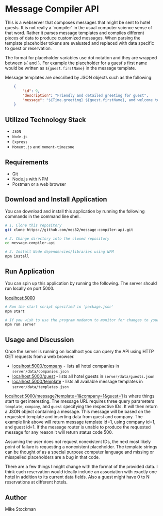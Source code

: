 # Message Compiler API
This is a webserver that composes messages that might be sent to hotel guests. It is not really a 'compiler' in the usual computer science sense of that word. Rather it parses message templates and compiles different pieces of data to produce customized messages. When parsing the template placeholder tokens are evaluated and replaced with data specific to guest or reservation.

The format for placeholder variables use dot notation and they are wrapped between `${` and `}`. For example the placeholder for a guest's first name would be written as `${guest.firstName}` in the message template.

Message templates are described by JSON objects such as the following

```json
    {
        "id": 9,
        "description": "Friendly and detailed greeting for guest",
        "message": "${Time.greeting} ${guest.firstName}, and welcome to ${company.company}! Room ${guest.reservation.roomNumber} is now ready you. Enjoy your stay, and let us know if you need anything"
    }
```

## Utilized Technology Stack
- `JSON`
- `Node.js`
- `Express`
- `Moment.js` and `moment-timezone`

## Requirements
- Git
- Node.js with NPM
- Postman or a web browser

## Download and Install Application
You can download and install this application by running the following commands in the command line shell.

```bash
# 1. Clone this repository
git clone https://github.com/mes32/message-compiler-api.git

# 2. Change directory into the cloned repository
cd message-compiler-api

# 3. Install Node dependencies/libraries using NPM
npm install
```

## Run Application
You can spin up this application by running the following. The server should run locally on port 5000.

[localhost:5000](http://localhost:5000)

```bash
# Run the start script specified in 'package.json'
npm start

# If you wish to use the program nodemon to monitor for changes to your files you could run this instead
npm run server
```

## Usage and Discussion
Once the server is running on localhost you can query the API using HTTP GET requests from a web browser.

- [localhost:5000/company](http://localhost:5000/company) - lists all hotel companies in `server/data/companies.json`
- [localhost:5000/guest](http://localhost:5000/guest) - lists all hotel guests in `server/data/guests.json`
- [localhost:5000/template](http://localhost:5000/template) - lists all available message templates in `server/data/templates.json`

[localhost:5000/message?template=1&company=1&guest=1](http://localhost:5000/message?template=1&company=1&guest=1) is where things start to get interesting. The message URL requires three query parameters `template`, `company`, and `guest` specifying the respective IDs. It will then return a JSON object containing a message. This message will be based on the requested template and inserting data from guest and company. The example link above will return message template id=1, using company id=1, and guest id=1. If the message router is unable to produce the requested message for any reason it will return status code 500.

Assuming the user does not request nonexistent IDs, the next most likely point of failure is requesting a nonexistent placeholder. The template strings can be thought of as a special purpose computer language and missing or misspelled placeholders are a bug in that code.

There are a few things I might change with the format of the provided data. I think each reservation would ideally include an association with exactly one hotel in addition to its current data fields. Also a guest might have 0 to N reservations at different hotels.

## Author
Mike Stockman